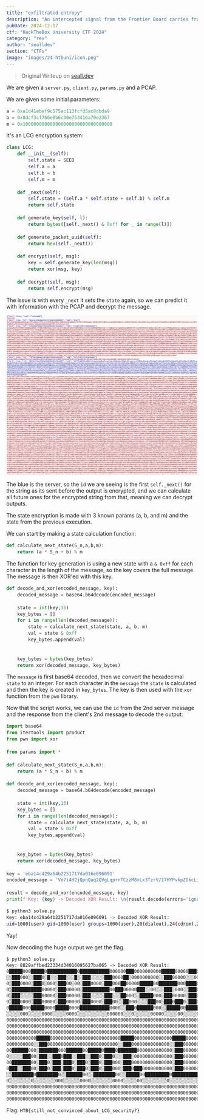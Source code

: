 ```yaml
---
title: "exfiltrated entropy"
description: "An intercepted signal from the Frontier Board carries fragments of hidden directives, veiled in layers of complexity. Unlocking its secrets could reveal their plans and disrupt their control. Will you decipher the commands and turn the tide in the struggle for the Frontier?"
pubDate: 2024-12-17
ctf: "HackTheBox University CTF 2024"
category: "rev"
author: "sealldev"
section: "CTFs"
image: "images/24-htbuni/icon.png"
---
```


> Original Writeup on [seall.dev](https://seall.dev/posts/htbunictf2024#exfiltrated-entropy)

We are given a `server.py`, `client.py`, `params.py` and a PCAP.

We are given some initial parameters:
```python
a = 0xa1d41ebef9c575ac113fcfd5ac8dbda9
b = 0x8dcf3cf766e0b6c30e753416a70e2367
m = 0x100000000000000000000000000000000
```

It's an LCG encryption system:
```python
class LCG:
    def __init__(self):
        self.state = SEED
        self.a = a
        self.b = b
        self.m = m
    
    def _next(self):
        self.state = (self.a * self.state + self.b) % self.m
        return self.state
    
    def generate_key(self, l):
        return bytes([self._next() & 0xff for _ in range(l)])

    def generate_packet_uuid(self):
        return hex(self._next())

    def encrypt(self, msg):
        key = self.generate_key(len(msg))
        return xor(msg, key)

    def decrypt(self, msg):
        return self.encrypt(msg)
```

The issue is with every `_next` it sets the `state` again, so we can predict it with information with the PCAP and decrypt the message.

![cryptopcap.png](images/24-htbuni/cryptopcap.png)

The blue is the server, so the `id` we are seeing is the first `self._next()` for the string as its sent before the output is encrypted, and we can calculate all future ones for the encrypted string from that, meaning we can decrypt outputs.

The state encryption is made with 3 known params (a, b, and m) and the state from the previous execution.

We can start by making a state calculation function:
```python
def calculate_next_state(S_n,a,b,m):
    return (a * S_n + b) % m
```

The function for key generation is using a new state with a `& 0xff` for each character in the length of the message, so the key covers the full message. The message is then XOR'ed with this key.

```python
def decode_and_xor(encoded_message, key):
    decoded_message = base64.b64decode(encoded_message)
    
    state = int(key,16)
    key_bytes = []
    for i in range(len(decoded_message)):
        state = calculate_next_state(state, a, b, m)
        val = state & 0xff
        key_bytes.append(val)
        
    
    key_bytes = bytes(key_bytes)
    return xor(decoded_message, key_bytes)
```

The `message` is first base64 decoded, then we convert the hexadecimal `state` to an integer. For each character in the `message` the `state` is calculated and then the key is created in `key_bytes`. The key is then used with the `xor` function from the `pwn` library.

Now that the script works, we can use the `id` from the 2nd server message and the response from the client's 2nd message to decode the output:
```python
import base64
from itertools import product
from pwn import xor

from params import *

def calculate_next_state(S_n,a,b,m):
    return (a * S_n + b) % m

def decode_and_xor(encoded_message, key):
    decoded_message = base64.b64decode(encoded_message)
    
    state = int(key,16)
    key_bytes = []
    for i in range(len(decoded_message)):
        state = calculate_next_state(state, a, b, m)
        val = state & 0xff
        key_bytes.append(val)
        
    
    key_bytes = bytes(key_bytes)
    return xor(decoded_message, key_bytes)

key = 'eba14c429a64b2251717da016e096091'
encoded_message = 'Ve7i4H2jQpnQaq2QVgLqprnTCzzM8xLx3TzrV/17HYPvkpZOkcLiOWhXSybh+QMNAie+CTVC7lZ928epBo/yMoQ1KfAlfwBckLny2pSb86i8RcHlz/aG9kEjfNy8ek/VKciP0V+Duq1xT9c5cH/Cl5mzM0I1z3bP4B/CMJMf/2eJKzdt+jucTAz7OwONh3twYB/a/R0nzzBG5iKUZe/SE2wSA8lDHCbh8dOP5DIj2cLR+XiIrooI'

result = decode_and_xor(encoded_message, key)
print(f'Key: {key} -> Decoded XOR Result: \n{result.decode(errors='ignore')}')
```

```bash
$ python3 solve.py
Key: eba14c429a64b2251717da016e096091 -> Decoded XOR Result: 
uid=1000(user) gid=1000(user) groups=1000(user),20(dialout),24(cdrom),25(floppy),27(sudo),29(audio),30(dip),44(video),46(plugdev),106(netdev),110(lpadmin),114(bluetooth),116(scanner)
```
Yay!

Now decoding the huge output we get the flag.

```
$ python3 solve.py
Key: 8829affbed23334d34016095627ba065 -> Decoded XOR Result: 
0█████000█████0███████████0███████████000000███0000000000█████00000███00████00████000000000000000000000000000000000█████00000000000000000000000000000000000000000000000000000000███00000000000000000000000000000000000█████0000000000
░░███000░░███0░█░░░███░░░█░░███░░░░░███0000██░0000000000░░███00000░░░00░░███0░░███00000000000000000000000000000000░░███00000000000000000000000000000000000000000000000000000000░░░00000000000000000000000000000000000░░███00000000000
0░███0000░███0░000░███00░00░███0000░███000██00000█████00███████000████00░███00░███000000000000████████0000██████00███████00000000000000██████000██████00████████000█████0█████0████00████████0000██████000██████000███████00000000000
0░███████████00000░███00000░██████████00███00000███░░00░░░███░000░░███00░███00░███00000000000░░███░░███00███░░███░░░███░00000000000000███░░███0███░░███░░███░░███0░░███0░░███0░░███0░░███░░███00███░░███0███░░███0███░░███00000000000
0░███░░░░░███00000░███00000░███░░░░░███░░░██000░░█████000░███00000░███00░███00░███000000000000░███0░███0░███0░███00░███00000000000000░███0░░░0░███0░███0░███0░███00░███00░███00░███00░███0░███0░███0░░░0░███████0░███0░███00000000000
0░███0000░███00000░███00000░███0000░███00░░██000░░░░███00░███0███0░███00░███00░███000000000000░███0░███0░███0░███00░███0███0000000000░███00███░███0░███0░███0░███00░░███0███000░███00░███0░███0░███00███░███░░░00░███0░███00000000000
0█████000█████0000█████0000███████████0000░░███0██████000░░█████00█████0█████0█████0█████████0████0█████░░██████000░░█████00█████████░░██████0░░██████00████0█████00░░█████0000█████0████0█████░░██████0░░██████0░░████████0█████████
░░░░░000░░░░░0000░░░░░0000░░░░░░░░░░░000000░░░0░░░░░░00000░░░░░00░░░░░0░░░░░0░░░░░0░░░░░░░░░0░░░░0░░░░░00░░░░░░00000░░░░░00░░░░░░░░░00░░░░░░000░░░░░░00░░░░0░░░░░0000░░░░░0000░░░░░0░░░░0░░░░░00░░░░░░000░░░░░░000░░░░░░░░0░░░░░░░░░0
0000000000000000000000000000000000000000000000000000000000000000000000000000000000000000000000000000000000000000000000000000000000000000000000000000000000000000000000000000000000000000000000000000000000000000000000000000000000000
0000000000000000000000000000000000000000000000000000000000000000000000000000000000000000000000000000000000000000000000000000000000000000000000000000000000000000000000000000000000000000000000000000000000000000000000000000000000000
0000000000000000000000000000000000000000000000000000000000000000000000000000000000000000000000000000000000000000000000000000000000000000000000000000000000000000000000000000000000000000000000000000000000000000000000000000000000000
00000000000█████00000000000000000000000000█████00000000000000█████000000000█████████0000█████████000000000000000000000000000000000000000000000000000000000000███000█████0000000000000000███████00███000000000000000000000000000000000
0000000000░░███00000000000000000000000000░░███00000000000000░░███000000000███░░░░░███00███░░░░░███0000000000000000000000000000000000000000000000000000000000░░░000░░███0000000000000000███░░░███░░░██00000000000000000000000000000000
00██████000░███████000██████00█████0████0███████0000000000000░███00000000███00000░░░00███00000░░░0000000000000█████000██████000██████00█████0████0████████00████00███████000█████0████░░░000░███00░░██0000000000000000000000000000000
0░░░░░███00░███░░███0███░░███░░███0░███0░░░███░00000000000000░███0000000░███000000000░███00000000000000000000███░░000███░░███0███░░███░░███0░███0░░███░░███░░███0░░░███░000░░███0░███000███████0000░░███00000000000000000000000000000
00███████00░███0░███░███0░███0░███0░███000░███000000000000000░███0000000░███000000000░███0000█████0000000000░░█████0░███████0░███0░░░00░███0░███00░███0░░░00░███000░███00000░███0░███00░███░░░000000██░000000000000000000000000000000
0███░░███00░███0░███░███0░███0░███0░███000░███0███00000000000░███000000█░░███00000███░░███00░░███000000000000░░░░███░███░░░00░███00███0░███0░███00░███000000░███000░███0███0░███0░███00░░░000000000██00000000000000000000000000000000
░░████████0████████0░░██████00░░████████00░░█████00█████████0███████████0░░█████████00░░█████████00█████████0██████0░░██████0░░██████00░░████████0█████00000█████00░░█████00░░███████000███000000███000000000000000000000000000000000
0░░░░░░░░0░░░░░░░░000░░░░░░0000░░░░░░░░0000░░░░░00░░░░░░░░░0░░░░░░░░░░░000░░░░░░░░░0000░░░░░░░░░00░░░░░░░░░0░░░░░░000░░░░░░000░░░░░░0000░░░░░░░░0░░░░░00000░░░░░0000░░░░░0000░░░░░███00░░░000000░░░0000000000000000000000000000000000
00000000000000000000000000000000000000000000000000000000000000000000000000000000000000000000000000000000000000000000000000000000000000000000000000000000000000000000000000000███0░███000000000000000000000000000000000000000000000000
0000000000000000000000000000000000000000000000000000000000000000000000000000000000000000000000000000000000000000000000000000000000000000000000000000000000000000000000000000░░██████0000000000000000000000000000000000000000000000000
00000000000000000000000000000000000000000000000000000000000000000000000000000000000000000000000000000000000000000000000000000000000000000000000000000000000000000000000000000░░░░░░00000000000000000000000000000000000000000000000000
```

Flag: `HTB{still_not_convinced_about_LCG_security?}`